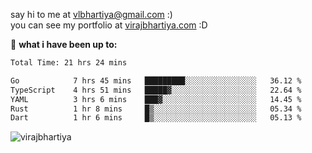 say hi to me at [vlbhartiya@gmail.com](mailto:vlbhartiya@gmail.com) :)<br/>
you can see my portfolio at [virajbhartiya.com](https://virajbhartiya.com) :D<br/>


🚀 **what i have been up to:**

<!--START_SECTION:waka-->

```txt
Total Time: 21 hrs 24 mins

Go            7 hrs 45 mins   █████████░░░░░░░░░░░░░░░░   36.12 %
TypeScript    4 hrs 51 mins   █████▓░░░░░░░░░░░░░░░░░░░   22.64 %
YAML          3 hrs 6 mins    ███▓░░░░░░░░░░░░░░░░░░░░░   14.45 %
Rust          1 hr 8 mins     █▒░░░░░░░░░░░░░░░░░░░░░░░   05.34 %
Dart          1 hr 6 mins     █▒░░░░░░░░░░░░░░░░░░░░░░░   05.13 %
```

<!--END_SECTION:waka-->

<p align="left"> <img src="https://komarev.com/ghpvc/?username=virajbhartiya&color=blue" alt="virajbhartiya" /> </p>
